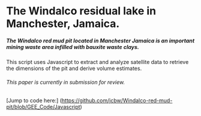 # The Windalco residual lake in Manchester, Jamaica.

##### The Windalco red mud pit located in Manchester Jamaica is an important mining waste area infilled with bauxite waste clays.
This script uses Javascript to extract and analyze satellite data to retrieve the dimensions of the pit and derive volume estimates.

###### This paper is currently in submission for review.

[Jump to code here:] (https://github.com/jcbw/Windalco-red-mud-pit/blob/GEE_Code/Javascript)
